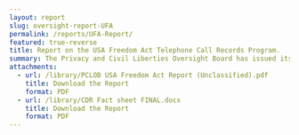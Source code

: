 ```yaml
---
layout: report
slug: oversight-report-UFA
permalink: /reports/UFA-Report/
featured: true-reverse
title: Report on the USA Freedom Act Telephone Call Records Program.
summary: The Privacy and Civil Liberties Oversight Board has issued its oversight report on the government’s operation of the call detail records (CDR) program under the USA Freedom Act.   
attachments:
  - url: /library/PCLOB USA Freedom Act Report (Unclassified).pdf
    title: Download the Report
    format: PDF
  - url: /library/CDR Fact sheet FINAL.docx
    title: Download the Report
    format: PDF
---
```

